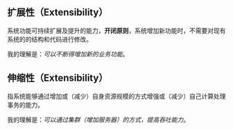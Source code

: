 ## 扩展性（Extensibility）

系统功能可持续扩展及提升的能力，**开闭原则**，系统增加新功能时，不需要对现有系统的的结构和代码进行修改。

我的理解是：_可以不断得增加新的业务功能_。

## 伸缩性（Extensibility）

指系统能够通过增加或（减少）自身资源规模的方式增强或（减少）自己计算处理事务的能力。

我的理解是：_可以通过集群（增加服务器）的方式，提高吞吐能力_。






